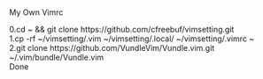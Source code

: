 
<br>My Own Vimrc</br>

<div>0.cd ~ && git clone https://github.com/cfreebuf/vimsetting.git</div>
<div>1.cp -rf ~/vimsetting/.vim ~/vimsetting/.local/ ~/vimsetting/.vimrc ~</div>
<div>2.git clone https://github.com/VundleVim/Vundle.vim.git ~/.vim/bundle/Vundle.vim</div>
Done
